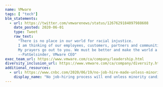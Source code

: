 ```yaml
---
name: VMware
tags: [ "tech"]
blm_statements:
  - url: https://twitter.com/vmwarenews/status/1267629184097988608
    date_posted: 2020-06-01
    type: Tweet
    raw_text:
      "There is no place in our world for racial injustice.
	  I am thinking of our employees, customers, partners and communitiesw who are hurting and angry.  
	  My prayers go out to you. We must be better and make the world a better place for everyone in it.
	  --PatGelsinder, VMware CEO"
exec_team_url: https://www.vmware.com/ca/company/leadership.html
diversity_inclusion_url: https://www.vmware.com/ca/company/diversity.html
additional_resources:
  - url: https://www.cnbc.com/2020/06/19/no-job-hire-made-unless-minority-candidate-interviewed-vmware-ceo.html
	display_name: "No job-hiring process will end unless minority candidate is interviewed: VMware CEO Pat Gelsinger"
---
```

